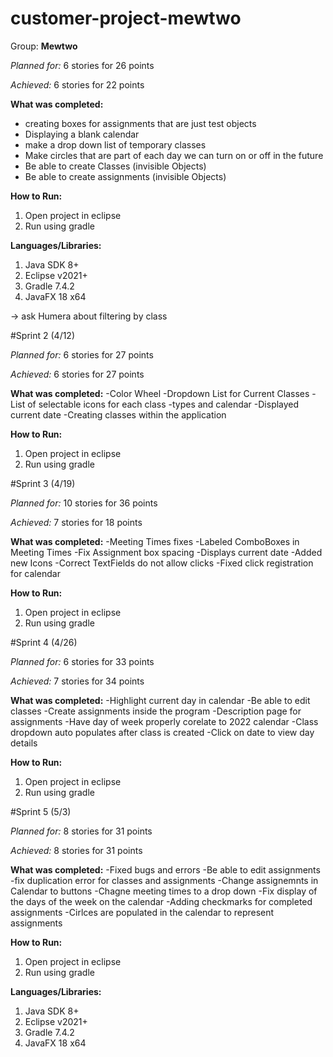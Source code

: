 # customer-project-mewtwo

Group: **Mewtwo**

*Planned for:* 6 stories for 26 points

*Achieved:* 6 stories for 22 points

**What was completed:**
- creating boxes for assignments that are just test objects
- Displaying a blank calendar
- make a drop down list of temporary classes
- Make circles that are part of each day we can turn on or off in the future
- Be able to create Classes (invisible Objects)
- Be able to create assignments (invisible Objects)

**How to Run:**
1. Open project in eclipse
2. Run using gradle

**Languages/Libraries:**
1. Java SDK 8+
2. Eclipse v2021+
3. Gradle 7.4.2
4. JavaFX 18 x64


-> ask Humera about filtering by class

#Sprint 2 (4/12)

*Planned for:* 6 stories for 27 points

*Achieved:* 6 stories for 27 points

**What was completed:**
-Color Wheel
-Dropdown List for Current Classes
-List of selectable icons for each class
-types and calendar
-Displayed current date
-Creating classes within the application

**How to Run:**
1. Open project in eclipse
2. Run using gradle

#Sprint 3 (4/19)

*Planned for:* 10 stories for 36 points

*Achieved:* 7 stories for 18 points

**What was completed:**
-Meeting Times fixes
-Labeled ComboBoxes in Meeting Times
-Fix Assignment box spacing
-Displays current date
-Added new Icons
-Correct TextFields do not allow clicks
-Fixed click registration for calendar

**How to Run:**
1. Open project in eclipse
2. Run using gradle

#Sprint 4 (4/26)

*Planned for:* 6 stories for 33 points

*Achieved:* 7 stories for 34 points

**What was completed:**
-Highlight current day in calendar
-Be able to edit classes
-Create assignments inside the program
-Description page for assignments
-Have day of week properly corelate to 2022 calendar
-Class dropdown auto populates after class is created
-Click on date to view day details

**How to Run:**
1. Open project in eclipse
2. Run using gradle

#Sprint 5 (5/3)

*Planned for:* 8 stories for 31 points

*Achieved:* 8 stories for 31 points

**What was completed:**
-Fixed bugs and errors
-Be able to edit assignments
-fix duplication error for classes and assignments
-Change assignemnts in Calendar to buttons
-Chagne meeting times to a drop down
-Fix display of the days of the week on the calendar
-Adding checkmarks for completed assignments
-Cirlces are populated in the calendar to represent assignments

**How to Run:**
1. Open project in eclipse
2. Run using gradle

**Languages/Libraries:**
1. Java SDK 8+
2. Eclipse v2021+
3. Gradle 7.4.2
4. JavaFX 18 x64


